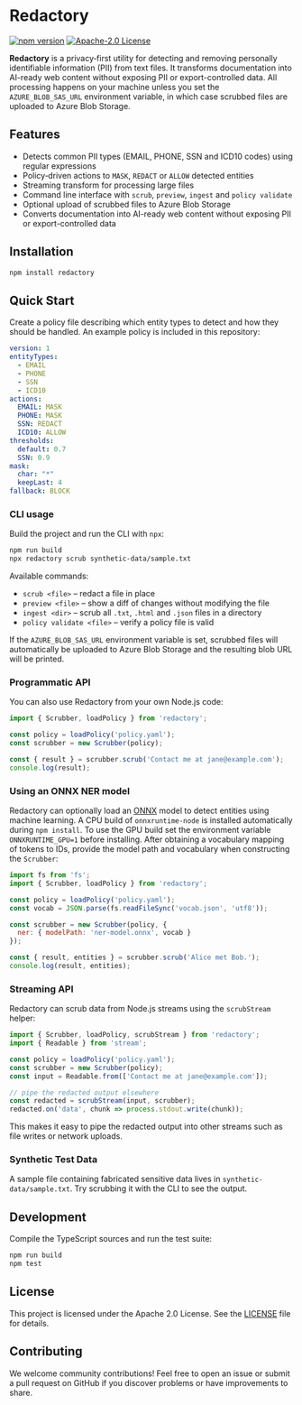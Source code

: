 # Redactory

[![npm version](https://img.shields.io/npm/v/redactory.svg)](https://www.npmjs.com/package/redactory)
[![Apache-2.0 License](https://img.shields.io/badge/license-Apache%202.0-blue.svg)](LICENSE)

**Redactory** is a privacy‑first utility for detecting and removing personally identifiable information (PII) from text files. It transforms documentation into AI-ready web content without exposing PII or export-controlled data. All processing happens on your machine unless you set the `AZURE_BLOB_SAS_URL` environment variable, in which case scrubbed files are uploaded to Azure Blob Storage.

## Features

- Detects common PII types (EMAIL, PHONE, SSN and ICD10 codes) using regular expressions
- Policy‑driven actions to `MASK`, `REDACT` or `ALLOW` detected entities
- Streaming transform for processing large files
- Command line interface with `scrub`, `preview`, `ingest` and `policy validate`
- Optional upload of scrubbed files to Azure Blob Storage
- Converts documentation into AI-ready web content without exposing PII or export-controlled data

## Installation

```bash
npm install redactory
```

## Quick Start

Create a policy file describing which entity types to detect and how they should be handled. An example policy is included in this repository:

```yaml
version: 1
entityTypes:
  - EMAIL
  - PHONE
  - SSN
  - ICD10
actions:
  EMAIL: MASK
  PHONE: MASK
  SSN: REDACT
  ICD10: ALLOW
thresholds:
  default: 0.7
  SSN: 0.9
mask:
  char: "*"
  keepLast: 4
fallback: BLOCK
```

### CLI usage

Build the project and run the CLI with `npx`:

```bash
npm run build
npx redactory scrub synthetic-data/sample.txt
```

Available commands:

- `scrub <file>` – redact a file in place
- `preview <file>` – show a diff of changes without modifying the file
- `ingest <dir>` – scrub all `.txt`, `.html` and `.json` files in a directory
- `policy validate <file>` – verify a policy file is valid

If the `AZURE_BLOB_SAS_URL` environment variable is set, scrubbed files will automatically be uploaded to Azure Blob Storage and the resulting blob URL will be printed.

### Programmatic API

You can also use Redactory from your own Node.js code:

```javascript
import { Scrubber, loadPolicy } from 'redactory';

const policy = loadPolicy('policy.yaml');
const scrubber = new Scrubber(policy);

const { result } = scrubber.scrub('Contact me at jane@example.com');
console.log(result);
```

### Using an ONNX NER model

Redactory can optionally load an [ONNX](https://onnx.ai/) model to detect entities
using machine learning. A CPU build of `onnxruntime-node` is installed automatically
during `npm install`. To use the GPU build set the environment variable
`ONNXRUNTIME_GPU=1` before installing. After obtaining a vocabulary mapping of tokens
to IDs, provide the model path and vocabulary when constructing the `Scrubber`:

```javascript
import fs from 'fs';
import { Scrubber, loadPolicy } from 'redactory';

const policy = loadPolicy('policy.yaml');
const vocab = JSON.parse(fs.readFileSync('vocab.json', 'utf8'));

const scrubber = new Scrubber(policy, {
  ner: { modelPath: 'ner-model.onnx', vocab }
});

const { result, entities } = scrubber.scrub('Alice met Bob.');
console.log(result, entities);
```

### Streaming API

Redactory can scrub data from Node.js streams using the `scrubStream` helper:

```javascript
import { Scrubber, loadPolicy, scrubStream } from 'redactory';
import { Readable } from 'stream';

const policy = loadPolicy('policy.yaml');
const scrubber = new Scrubber(policy);
const input = Readable.from(['Contact me at jane@example.com']);

// pipe the redacted output elsewhere
const redacted = scrubStream(input, scrubber);
redacted.on('data', chunk => process.stdout.write(chunk));
```

This makes it easy to pipe the redacted output into other streams such as file
writes or network uploads.

### Synthetic Test Data

A sample file containing fabricated sensitive data lives in `synthetic-data/sample.txt`. Try scrubbing it with the CLI to see the output.

## Development

Compile the TypeScript sources and run the test suite:

```bash
npm run build
npm test
```

## License

This project is licensed under the Apache 2.0 License. See the [LICENSE](LICENSE) file for details.

## Contributing

We welcome community contributions! Feel free to open an issue or submit a pull request on GitHub if you discover problems or have improvements to share.

